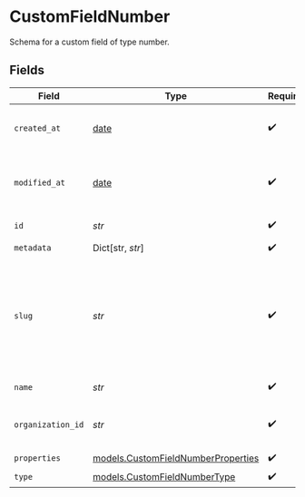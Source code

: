 # CustomFieldNumber

Schema for a custom field of type number.


## Fields

| Field                                                                                                                | Type                                                                                                                 | Required                                                                                                             | Description                                                                                                          |
| -------------------------------------------------------------------------------------------------------------------- | -------------------------------------------------------------------------------------------------------------------- | -------------------------------------------------------------------------------------------------------------------- | -------------------------------------------------------------------------------------------------------------------- |
| `created_at`                                                                                                         | [date](https://docs.python.org/3/library/datetime.html#date-objects)                                                 | :heavy_check_mark:                                                                                                   | Creation timestamp of the object.                                                                                    |
| `modified_at`                                                                                                        | [date](https://docs.python.org/3/library/datetime.html#date-objects)                                                 | :heavy_check_mark:                                                                                                   | Last modification timestamp of the object.                                                                           |
| `id`                                                                                                                 | *str*                                                                                                                | :heavy_check_mark:                                                                                                   | The ID of the object.                                                                                                |
| `metadata`                                                                                                           | Dict[str, *str*]                                                                                                     | :heavy_check_mark:                                                                                                   | N/A                                                                                                                  |
| `slug`                                                                                                               | *str*                                                                                                                | :heavy_check_mark:                                                                                                   | Identifier of the custom field. It'll be used as key when storing the value. Must be unique across the organization. |
| `name`                                                                                                               | *str*                                                                                                                | :heavy_check_mark:                                                                                                   | Name of the custom field.                                                                                            |
| `organization_id`                                                                                                    | *str*                                                                                                                | :heavy_check_mark:                                                                                                   | The ID of the organization owning the custom field.                                                                  |
| `properties`                                                                                                         | [models.CustomFieldNumberProperties](../models/customfieldnumberproperties.md)                                       | :heavy_check_mark:                                                                                                   | N/A                                                                                                                  |
| `type`                                                                                                               | [models.CustomFieldNumberType](../models/customfieldnumbertype.md)                                                   | :heavy_check_mark:                                                                                                   | N/A                                                                                                                  |